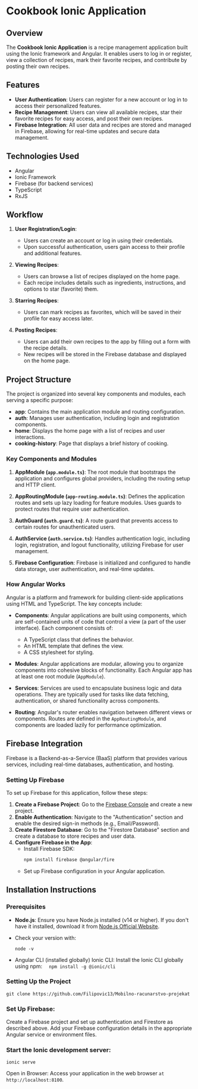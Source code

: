 # Cookbook Ionic Application

## Overview

The **Cookbook Ionic Application** is a recipe management application built using the Ionic framework and Angular. It enables users to log in or register, view a collection of recipes, mark their favorite recipes, and contribute by posting their own recipes.

## Features

- **User Authentication**: Users can register for a new account or log in to access their personalized features.
- **Recipe Management**: Users can view all available recipes, star their favorite recipes for easy access, and post their own recipes.
- **Firebase Integration**: All user data and recipes are stored and managed in Firebase, allowing for real-time updates and secure data management.

## Technologies Used

- Angular
- Ionic Framework
- Firebase (for backend services)
- TypeScript
- RxJS

## Workflow

1. **User Registration/Login**:

   - Users can create an account or log in using their credentials.
   - Upon successful authentication, users gain access to their profile and additional features.

2. **Viewing Recipes**:

   - Users can browse a list of recipes displayed on the home page.
   - Each recipe includes details such as ingredients, instructions, and options to star (favorite) them.

3. **Starring Recipes**:

   - Users can mark recipes as favorites, which will be saved in their profile for easy access later.

4. **Posting Recipes**:

   - Users can add their own recipes to the app by filling out a form with the recipe details.
   - New recipes will be stored in the Firebase database and displayed on the home page.

## Project Structure

The project is organized into several key components and modules, each serving a specific purpose:

- **app**: Contains the main application module and routing configuration.
- **auth**: Manages user authentication, including login and registration components.
- **home**: Displays the home page with a list of recipes and user interactions.
- **cooking-history**: Page that displays a brief history of cooking.

### Key Components and Modules

1. **AppModule (`app.module.ts`)**: The root module that bootstraps the application and configures global providers, including the routing setup and HTTP client.

2. **AppRoutingModule (`app-routing.module.ts`)**: Defines the application routes and sets up lazy loading for feature modules. Uses guards to protect routes that require user authentication.

3. **AuthGuard (`auth.guard.ts`)**: A route guard that prevents access to certain routes for unauthenticated users.

4. **AuthService (`auth.service.ts`)**: Handles authentication logic, including login, registration, and logout functionality, utilizing Firebase for user management.

5. **Firebase Configuration**: Firebase is initialized and configured to handle data storage, user authentication, and real-time updates.

### How Angular Works

Angular is a platform and framework for building client-side applications using HTML and TypeScript. The key concepts include:

- **Components**: Angular applications are built using components, which are self-contained units of code that control a view (a part of the user interface). Each component consists of:

  - A TypeScript class that defines the behavior.
  - An HTML template that defines the view.
  - A CSS stylesheet for styling.

- **Modules**: Angular applications are modular, allowing you to organize components into cohesive blocks of functionality. Each Angular app has at least one root module (`AppModule`).

- **Services**: Services are used to encapsulate business logic and data operations. They are typically used for tasks like data fetching, authentication, or shared functionality across components.

- **Routing**: Angular's router enables navigation between different views or components. Routes are defined in the `AppRoutingModule`, and components are loaded lazily for performance optimization.

## Firebase Integration

Firebase is a Backend-as-a-Service (BaaS) platform that provides various services, including real-time databases, authentication, and hosting.

### Setting Up Firebase

To set up Firebase for this application, follow these steps:

1. **Create a Firebase Project**: Go to the [Firebase Console](https://console.firebase.google.com/) and create a new project.
2. **Enable Authentication**: Navigate to the "Authentication" section and enable the desired sign-in methods (e.g., Email/Password).
3. **Create Firestore Database**: Go to the "Firestore Database" section and create a database to store recipes and user data.
4. **Configure Firebase in the App**:
   - Install Firebase SDK:
     ```bash
     npm install firebase @angular/fire
     ```
   - Set up Firebase configuration in your Angular application.

## Installation Instructions

### Prerequisites

- **Node.js**: Ensure you have Node.js installed (v14 or higher). If you don't have it installed, download it from [Node.js Official Website](https://nodejs.org/).

- Check your version with:

  ```
  node -v
  ```

- Angular CLI (installed globally)
  Ionic CLI: Install the Ionic CLI globally using npm:
  `  npm install -g @ionic/cli`

### Setting Up the Project

```
git clone https://github.com/Filipovic13/Mobilno-racunarstvo-projekat
```

### Set Up Firebase:

Create a Firebase project and set up authentication and Firestore as described above.
Add your Firebase configuration details in the appropriate Angular service or environment files.

### Start the Ionic development server:

```
ionic serve
```

Open in Browser: Access your application in the web browser `at http://localhost:8100`.
